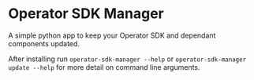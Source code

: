 # Operator SDK Manager

A simple python app to keep your Operator SDK and dependant components updated.

After installing run `operator-sdk-manager --help` or `operator-sdk-manager update --help` for more detail on command line arguments.
